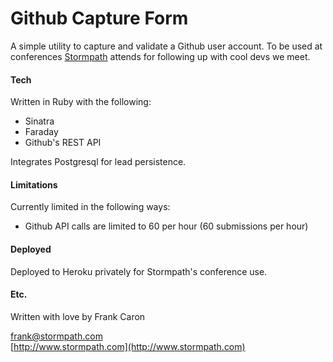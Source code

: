 Github Capture Form
===================

A simple utility to capture and validate a Github user account. To be used at conferences [Stormpath](http://www.stormpath.com) attends for following up with cool devs we meet.

#### Tech

Written in Ruby with the following: 

* Sinatra
* Faraday
* Github's REST API

Integrates Postgresql for lead persistence.

#### Limitations

Currently limited in the following ways:

* Github API calls are limited to 60 per hour (60 submissions per hour)

#### Deployed

Deployed to Heroku privately for Stormpath's conference use.

#### Etc.

Written with love by Frank Caron

frank@stormpath.com  
[http://www.stormpath.com](http://www.stormpath.com)
